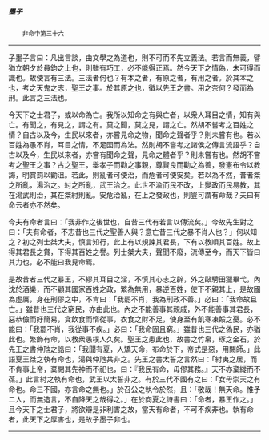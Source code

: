 

##### 墨子
　　`非命中第三十六`

* * *

子墨子言曰：凡出言談，由文學之為道也，則不可而不先立義法。若言而無義，譬猶立朝夕於員鈞之上也，則雖有巧工，必不能得正焉。然今天下之情偽，未可得而識也。故使言有三法。三法者何也？有本之者，有原之者，有用之者。於其本之也，考之天鬼之志，聖王之事。於其原之也，徵以先王之書。用之奈何？發而為刑。此言之三法也。

今天下之士君子，或以命為亡。我所以知命之有與亡者，以衆人耳目之情，知有與亡。有聞之，有見之，謂之有。莫之聞，莫之見，謂之亡。然胡不嘗考之百姓之情？自古以及今，生民以來者，亦嘗見命之物，聞命之聲者乎？則未嘗有也。若以百姓為愚不肖，耳目之情，不足因而為法。然則胡不嘗考之諸侯之傳言流語乎？自古以及今，生民以來者，亦嘗有聞命之聲，見命之體者乎？則未嘗有也。然胡不嘗考之聖王之事？古之聖王，舉孝子而勸之事親，尊賢良而勸之為善，發憲布令以教誨，明賞罰以勸沮。若此，則亂者可使治，而危者可使安矣。若以為不然，昔者桀之所亂，湯治之。紂之所亂，武王治之。此世不渝而民不改，上變政而民易教，其在湯武則治，其在桀紂則亂。安危治亂，在上之發政也，則豈可謂有命哉？夫曰有命云者亦不然矣。

今夫有命者言曰：「我非作之後世也，自昔三代有若言以傳流矣。」今故先生對之曰：「夫有命者，不志昔也三代之聖善人與？意亡昔三代之暴不肖人也？」何以知之？初之列士桀大夫，慎言知行，此上有以規諫其君長，下有以教順其百姓。故上得其君長之賞，下得其百姓之譽。列士桀大夫，聲聞不廢，流傳至今，而天下皆曰其力也，必不能曰我見命焉。

是故昔者三代之暴王，不繆其耳目之淫，不慎其心志之辟，外之敺騁田獵畢弋，內沈於酒樂，而不顧其國家百姓之政，繁為無用，暴逆百姓，使下不親其上，是故國為虛厲，身在刑僇之中，不肯曰：「我罷不肖，我為刑政不善。」必曰：「我命故且亡。」雖昔也三代之窮民，亦由此也。內之不能善事其親戚，外不能善事其君長，惡恭儉而好簡易，貪飲食而惰從事，衣食之財不足，使身至有飢寒凍餒之憂。必不能曰：「我罷不肖，我從事不疾。」必曰：「我命固且窮。」雖昔也三代之偽民，亦猶此也。繁飾有命，以教衆愚樸人久矣。聖王之患此也，故書之竹帛，琢之金石，於先王之書仲虺之誥曰：「我聞有夏，人矯天命，布命於下，帝式是惡，用闕師。」此語夏王桀之執有命也，湯與仲虺共非之。先王之書太誓之言然曰：「紂夷之居，而不肯事上帝，棄闕其先神而不祀也，曰：『我民有命，毋僇其務。』天不亦棄縱而不葆。」此言紂之執有命也，武王以太誓非之。有於三代不國有之曰：「女毋崇天之有命也。命三不國，亦言命之無也。」於召公之執令於然，且：「敬哉！無天命。惟予二人，而無造言，不自降天之哉得之。」在於商夏之詩書曰：「命者，暴王作之。」且今天下之士君子，將欲辯是非利害之故，當天有命者，不可不疾非也。執有命者，此天下之厚害也，是故子墨子非也。

* * *

